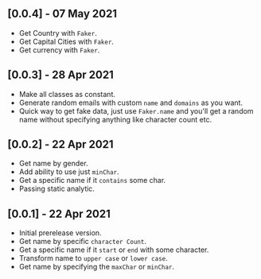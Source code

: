 ## [0.0.4] - 07 May 2021
- Get Country with `Faker`.
- Get Capital Cities with `Faker`.
- Get currency with `Faker`.
## [0.0.3] - 28 Apr 2021
- Make all classes as constant.
- Generate random emails with custom `name` and `domains` as you want.
- Quick way to get fake data, just use `Faker.name` and you'll get a random name without specifying anything like character count etc.
## [0.0.2] - 22 Apr 2021
- Get name by gender.
- Add ability to use just `minChar`.
- Get a specific name if it `contains` some char.
- Passing static analytic.
## [0.0.1] - 22 Apr 2021
- Initial prerelease version.
- Get name by specific `character Count`.
- Get a specific name if it `start` or `end` with some character.
- Transform name to `upper case` or `lower case`.
- Get name by specifying the `maxChar` or `minChar`.